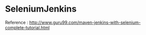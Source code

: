 # SeleniumJenkins

Reference : 
http://www.guru99.com/maven-jenkins-with-selenium-complete-tutorial.html
